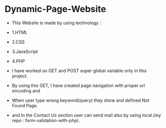 # Dynamic-Page-Website

- This Website is made by using technology :
- 1.HTML
- 2.CSS
- 3.JavaScript
- 4.PHP

- I have worked on GET and POST super global variable only in this project.
- By using this GET, I have created page navigation with proper url encoding and 
- When user type wrong keyword(query) they show and defined Not Found Page.
- and In the Contact Us section user can send mail also by using local.(my repo : form-validation-with-php).